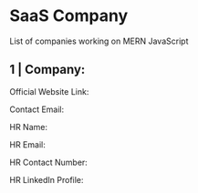 # SaaS Company

List of companies working on MERN JavaScript

## 1 | Company: 

Official Website Link: 

Contact Email:

HR Name:

HR Email:

HR Contact Number:

HR LinkedIn Profile: 
